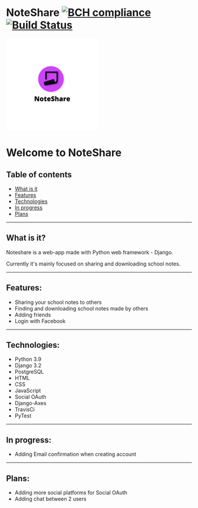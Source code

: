 # NoteShare [![BCH compliance](https://bettercodehub.com/edge/badge/NotSoYeezy/NoteShare?branch=master&token=13e5dd3ad8b0a2e9f42bdcf762202ca19eaaac9f)](https://bettercodehub.com/)[![Build Status](https://app.travis-ci.com/NotSoYeezy/django-NoteShare.svg?branch=master)](https://app.travis-ci.com/NotSoYeezy/django-NoteShare)

<img src="Readme/logo.png" width='250'>


# Welcome to NoteShare 

## Table of contents
* [What is it](#what-is-it?)
* [Features](#features)
* [Technologies](#technologies)
* [In progress](#in-progress)
* [Plans](#plans)

--- 

## What is it?
Noteshare is a web-app made with Python web framework - Django.

Currently it's mainly focused on sharing and downloading school notes.

---

## Features:
- Sharing your school notes to others
- Finding and downloading school notes made by others
- Adding friends
- Login with Facebook

---

## Technologies:
- Python 3.9
- Django 3.2
- PostgreSQL
- HTML
- CSS
- JavaScript
- Social OAuth
- Django-Axes
- TravisCi
- PyTest

---

## In progress:
- Adding Email confirmation when creating account
 
---

## Plans:
- Adding more social platforms for Social OAuth
- Adding chat between 2 users

